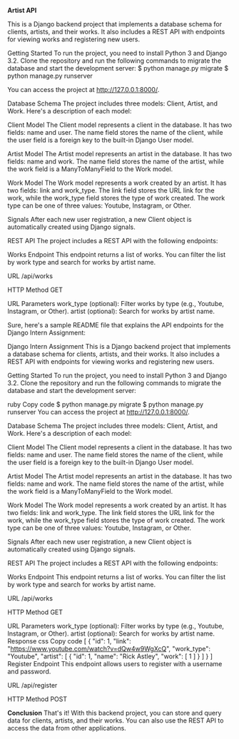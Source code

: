 **Artist API**

This is a Django backend project that implements a database schema for clients, artists, and their works. It also includes a REST API with endpoints for viewing works and registering new users.

Getting Started
To run the project, you need to install Python 3 and Django 3.2. Clone the repository and run the following commands to migrate the database and start the development server:
$ python manage.py migrate
$ python manage.py runserver

You can access the project at http://127.0.0.1:8000/.

Database Schema
The project includes three models: Client, Artist, and Work. Here's a description of each model:

Client Model
The Client model represents a client in the database. It has two fields: name and user. The name field stores the name of the client, while the user field is a foreign key to the built-in Django User model.

Artist Model
The Artist model represents an artist in the database. It has two fields: name and work. The name field stores the name of the artist, while the work field is a ManyToManyField to the Work model.

Work Model
The Work model represents a work created by an artist. It has two fields: link and work_type. The link field stores the URL link for the work, while the work_type field stores the type of work created. The work type can be one of three values: Youtube, Instagram, or Other.

Signals
After each new user registration, a new Client object is automatically created using Django signals.

REST API
The project includes a REST API with the following endpoints:

Works Endpoint
This endpoint returns a list of works. You can filter the list by work type and search for works by artist name.

URL
/api/works

HTTP Method
GET

URL Parameters
work_type (optional): Filter works by type (e.g., Youtube, Instagram, or Other).
artist (optional): Search for works by artist name.

Sure, here's a sample README file that explains the API endpoints for the Django Intern Assignment:

Django Intern Assignment
This is a Django backend project that implements a database schema for clients, artists, and their works. It also includes a REST API with endpoints for viewing works and registering new users.

Getting Started
To run the project, you need to install Python 3 and Django 3.2. Clone the repository and run the following commands to migrate the database and start the development server:

ruby
Copy code
$ python manage.py migrate
$ python manage.py runserver
You can access the project at http://127.0.0.1:8000/.

Database Schema
The project includes three models: Client, Artist, and Work. Here's a description of each model:

Client Model
The Client model represents a client in the database. It has two fields: name and user. The name field stores the name of the client, while the user field is a foreign key to the built-in Django User model.

Artist Model
The Artist model represents an artist in the database. It has two fields: name and work. The name field stores the name of the artist, while the work field is a ManyToManyField to the Work model.

Work Model
The Work model represents a work created by an artist. It has two fields: link and work_type. The link field stores the URL link for the work, while the work_type field stores the type of work created. The work type can be one of three values: Youtube, Instagram, or Other.

Signals
After each new user registration, a new Client object is automatically created using Django signals.

REST API
The project includes a REST API with the following endpoints:

Works Endpoint
This endpoint returns a list of works. You can filter the list by work type and search for works by artist name.

URL
/api/works

HTTP Method
GET

URL Parameters
work_type (optional): Filter works by type (e.g., Youtube, Instagram, or Other).
artist (optional): Search for works by artist name.
Response
css
Copy code
[  {    "id": 1,    "link": "https://www.youtube.com/watch?v=dQw4w9WgXcQ",    "work_type": "Youtube",    "artist": [      {        "id": 1,        "name": "Rick Astley",        "work": [          1        ]
      }
    ]
  }
]
Register Endpoint
This endpoint allows users to register with a username and password.

URL
/api/register

HTTP Method
POST

**Conclusion**
That's it! With this backend project, you can store and query data for clients, artists, and their works. You can also use the REST API to access the data from other applications.
